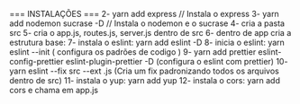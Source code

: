 === INSTALAÇÕES ===
2- yarn  add express // Instala o express
3- yarn add nodemon sucrase -D // Instala o nodemon e o sucrase
4- cria a pasta src
5- cria o app.js, routes.js, server.js dentro de src
6- dentro de app cria a estrutura base:
7- instala o eslint: yarn add eslint -D
8- inicia o eslint: yarn eslint --init ( configura os padrões de codigo )
9- yarn add prettier eslint-config-prettier eslint-plugin-prettier -D (configura o eslint com prettier)
10- yarn eslint --fix src --ext .js (Cria um fix padronizando todos os arquivos dentro de src)
11- instala o yup: yarn add yup
12- instala o cors: yarn add cors e chama em app.js

